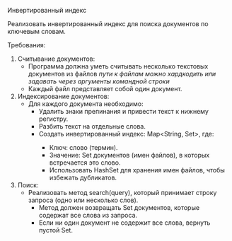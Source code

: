 Инвертированный индекс

Реализовать инвертированный индекс для поиска документов по ключевым словам.

Требования:

1) Считывание документов:
    - Программа должна уметь считывать несколько текстовых документов из файлов
      *пути к файлам можно хардкодить или задавать через аргументы командной строки*
    - Каждый файл представляет собой один документ.
2) Индексирование документов:
    - Для каждого документа необходимо:
        - Удалить знаки препинания и привести текст к нижнему регистру.
        - Разбить текст на отдельные слова.
        - Создать инвертированный индекс: Map<String, Set<String>>, где:
            - Ключ: слово (термин).
            - Значение: Set документов (имен файлов), в которых встречается это слово.
            - Использовать HashSet для хранения имен файлов, чтобы избежать дубликатов.
3) Поиск:
    - Реализовать метод search(query), который принимает строку запроса (одно или несколько слов).
        - Метод должен возвращать Set<String> документов, которые содержат все слова из запроса.
        - Если ни один документ не содержит все слова, вернуть пустой Set.